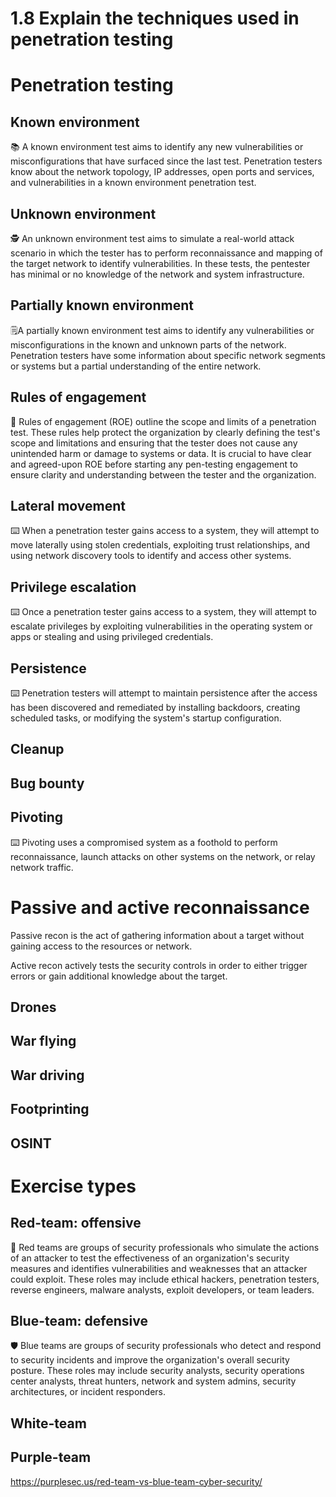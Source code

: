 # 1.8 Explain the techniques used in penetration testing

# Penetration testing
    
## Known environment

📚 A known environment test aims to identify any new vulnerabilities or misconfigurations that have surfaced since the last test. Penetration testers know about the network topology, IP addresses, open ports and services, and vulnerabilities in a known environment penetration test.

## Unknown environment

🕵️ An unknown environment test aims to simulate a real-world attack scenario in which the tester has to perform reconnaissance and mapping of the target network to identify vulnerabilities. In these tests, the pentester has minimal or no knowledge of the network and system infrastructure.

## Partially known environment

🗒A partially known environment test aims to identify any vulnerabilities or misconfigurations in the known and unknown parts of the network. Penetration testers have some information about specific network segments or systems but a partial understanding of the entire network.

## Rules of engagement

🤝 Rules of engagement (ROE) outline the scope and limits of a penetration test. These rules help protect the organization by clearly defining the test's scope and limitations and ensuring that the tester does not cause any unintended harm or damage to systems or data. It is crucial to have clear and agreed-upon ROE before starting any pen-testing engagement to ensure clarity and understanding between the tester and the organization.

## Lateral movement

⌨️ When a penetration tester gains access to a system, they will attempt to move laterally using stolen credentials, exploiting trust relationships, and using network discovery tools to identify and access other systems.   

## Privilege escalation

⌨️ Once a penetration tester gains access to a system, they will attempt to escalate privileges by exploiting vulnerabilities in the operating system or apps or stealing and using privileged credentials.

## Persistence

⌨️ Penetration testers will attempt to maintain persistence after the access has been discovered and remediated by installing backdoors, creating scheduled tasks, or modifying the system's startup configuration.
## Cleanup

## Bug bounty

## Pivoting

⌨️ Pivoting uses a compromised system as a foothold to perform reconnaissance, launch attacks on other systems on the network, or relay network traffic.

# Passive and active reconnaissance

Passive recon is the act of gathering information about a target without gaining access to the resources or network.

Active recon actively tests the security controls in order to either trigger errors or gain additional knowledge about the target.

## Drones

## War flying

## War driving

## Footprinting

## OSINT

# Exercise types

## Red-team: offensive

🏹 Red teams are groups of security professionals who simulate the actions of an attacker to test the effectiveness of an organization's security measures and identifies vulnerabilities and weaknesses that an attacker could exploit. These roles may include ethical hackers, penetration testers, reverse engineers, malware analysts, exploit developers, or team leaders.
## Blue-team: defensive

🛡️ Blue teams are groups of security professionals who detect and respond to security incidents and improve the organization's overall security posture. These roles may include security analysts, security operations center analysts, threat hunters, network and system admins, security architectures, or incident responders.
## White-team

## Purple-team

https://purplesec.us/red-team-vs-blue-team-cyber-security/
